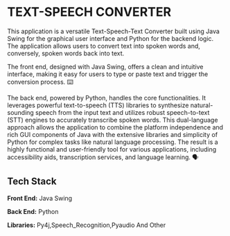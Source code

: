 
# TEXT-SPEECH CONVERTER
This application is a versatile Text-Speech-Text Converter built using Java Swing for the graphical user interface and Python for the backend logic. The application allows users to convert text into spoken words and, conversely, spoken words back into text.

The front end, designed with Java Swing, offers a clean and intuitive interface, making it easy for users to type or paste text and trigger the conversion process. ⌨️

The back end, powered by Python, handles the core functionalities. It leverages powerful text-to-speech (TTS) libraries to synthesize natural-sounding speech from the input text and utilizes robust speech-to-text (STT) engines to accurately transcribe spoken words.  This dual-language approach allows the application to combine the platform independence and rich GUI components of Java with the extensive libraries and simplicity of Python for complex tasks like natural language processing. The result is a highly functional and user-friendly tool for various applications, including accessibility aids, transcription services, and language learning. 🗣️


## Tech Stack

**Front End:** Java Swing

**Back End:** Python

**Libraries:** Py4j,Speech_Recognition,Pyaudio And Other 





